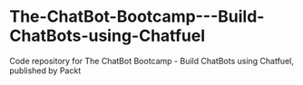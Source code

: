 # The-ChatBot-Bootcamp---Build-ChatBots-using-Chatfuel
Code repository for The ChatBot Bootcamp - Build ChatBots using Chatfuel, published by Packt

